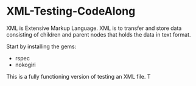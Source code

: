 # XML-Testing-CodeAlong
XML is Extensive Markup Language. XML is to transfer and store data consisting of children and parent nodes that holds the data in text format.

Start by installing the gems:
- rspec
- nokogiri

This is a fully functioning version of testing an XML file. T
